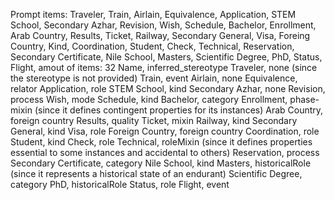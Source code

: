 Prompt items: 
Traveler, Train, Airlain, Equivalence, Application, STEM School, Secondary Azhar, Revision, Wish, Schedule, Bachelor, Enrollment, Arab Country, Results, Ticket, Railway, Secondary General, Visa, Foreing Country, Kind, Coordination, Student, Check, Technical, Reservation, Secondary Certificate, Nile School, Masters, Scientific Degree, PhD, Status, Flight, 
amout of items: 32
 Name, inferred_stereotype
Traveler, none (since the stereotype is not provided)
Train, event
Airlain, none
Equivalence, relator
Application, role
STEM School, kind
Secondary Azhar, none
Revision, process
Wish, mode
Schedule, kind
Bachelor, category
Enrollment, phase-mixin (since it defines contingent properties for its instances)
Arab Country, foreign country
Results, quality
Ticket, mixin
Railway, kind
Secondary General, kind
Visa, role
Foreign Country, foreign country
Coordination, role
Student, kind
Check, role
Technical, roleMixin (since it defines properties essential to some instances and accidental to others)
Reservation, process
Secondary Certificate, category
Nile School, kind
Masters, historicalRole (since it represents a historical state of an endurant)
Scientific Degree, category
PhD, historicalRole
Status, role
Flight, event
